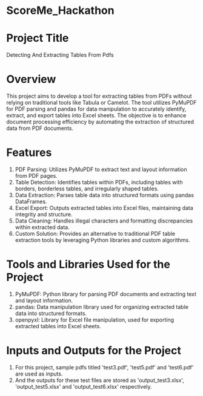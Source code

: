 # ScoreMe_Hackathon

# Project Title

Detecting And Extracting Tables From Pdfs

# Overview
This project aims to develop a tool for extracting tables from PDFs without relying on traditional tools like Tabula or Camelot. The tool utilizes PyMuPDF for PDF parsing and pandas for data manipulation to accurately identify, extract, and export tables into Excel sheets. The objective is to enhance document processing efficiency by automating the extraction of structured data from PDF documents.

# Features
1. PDF Parsing: Utilizes PyMuPDF to extract text and layout information from PDF pages.
2. Table Detection: Identifies tables within PDFs, including tables with borders, borderless tables, and irregularly shaped tables.
3. Data Extraction: Parses table data into structured formats using pandas DataFrames.
4. Excel Export: Outputs extracted tables into Excel files, maintaining data integrity and structure.
5. Data Cleaning: Handles illegal characters and formatting discrepancies within extracted data.
6. Custom Solution: Provides an alternative to traditional PDF table extraction tools by leveraging Python libraries and custom algorithms.

# Tools and Libraries Used for the Project
1. PyMuPDF: Python library for parsing PDF documents and extracting text and layout information.
2. pandas: Data manipulation library used for organizing extracted table data into structured formats.
3. openpyxl: Library for Excel file manipulation, used for exporting extracted tables into Excel sheets.

# Inputs and Outputs for the Project
1. For this project, sample pdfs titled 'test3.pdf', 'test5.pdf' and 'test6.pdf' are used as inputs.
2. And the outputs for these test files are stored as 'output_test3.xlsx', 'output_test5.xlsx' and 'output_test6.xlsx' respectively.
